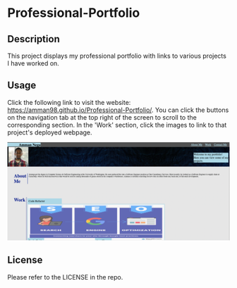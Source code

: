 # Professional-Portfolio

## Description

This project displays my professional portfolio with links to various projects I have worked on.

## Usage

Click the following link to visit the website: https://amman98.github.io/Professional-Portfolio/. You can click the buttons on the navigation tab at the top right of the screen to scroll to the corresponding section. In the 'Work' section, click the images to link to that project's deployed webpage.

![sample website](images/Portfolio-Image.png)

## License

Please refer to the LICENSE in the repo.
